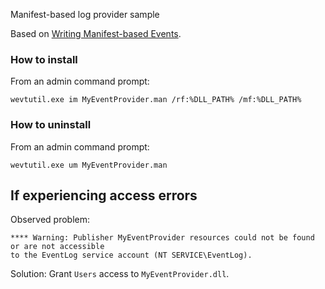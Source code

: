 Manifest-based log provider sample


Based on [Writing Manifest-based Events](https://learn.microsoft.com/en-us/windows/win32/etw/writing-manifest-based-events).

### How to install
From an admin command prompt:
```
wevtutil.exe im MyEventProvider.man /rf:%DLL_PATH% /mf:%DLL_PATH%
```

### How to uninstall
From an admin command prompt:
```
wevtutil.exe um MyEventProvider.man
```


## If experiencing access errors
Observed problem:
```
**** Warning: Publisher MyEventProvider resources could not be found or are not accessible
to the EventLog service account (NT SERVICE\EventLog).
```

Solution: Grant `Users` access to `MyEventProvider.dll`.
